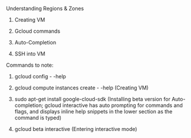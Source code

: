 Understanding Regions & Zones 

1) Creating VM 

2) Gcloud commands 

3) Auto-Completion 

4) SSH into VM 

 

 

Commands to note: 

1) gcloud config - -help 

2) gcloud compute instances create - -help (Creating VM) 

3) sudo apt-get install google-cloud-sdk (Installing beta version for Auto-completion; gcloud interactive has auto prompting for commands and flags, and displays inline help snippets in the lower section as the command is typed) 

4) gcloud beta interactive (Entering interactive mode)  

 

 

 
